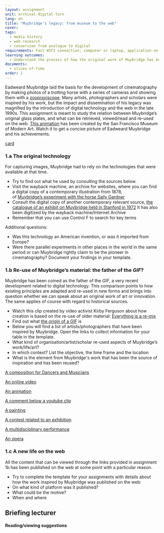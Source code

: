 ```yaml
---
layout: assignment
unit: archival-digital-turn
lang: en
title: "Muybridge's legacy: from museum to the web"
cover:
tags:
  - media history
  - web research
  - conversion from analogue to digital
requirements: Fast WIFI connection, computer or laptop, application on laptop or computer to view video,
learning outcomes:
  - Understand the process of how the original work of Muybridge has been re-used and explain its presence on the web
documents:
  - slices-of-time
order: 1
---
```

Eadweard Muybridge laid the basis for the development of cinematography by making photos of a trotting horse with a series of
cameras and showing them with a [zoopraxiscope](https://en.wikipedia.org/wiki/Zoopraxiscope). Many artists, photographers and scholars were inspired by his work, but the impact and dissemination of his legacy was magnified by the introduction of digital technology and the web in the late 1990s.
This assignment is meant to study the relation between Muybridge’s original glass plates, and what can be retrieved,
viewed/read and re-used on the web.
[This animation](https://youtu.be/wNU7sXkZmSw) has been created by the San Francisco Museum of Modern Art. Watch it to get a concise picture of Eadweard Muybridge and his achievements.

[card](slices-of-time)

<!-- more -->

<!-- briefing-student -->

### 1.a The original technology
<!-- section-contents -->
For capturing images, Muybridge had to rely on the technologies that were available at that time.
- Try to find out what he used by consulting the sources below.
- Visit the wayback machine, an archive for websites, where you can find a digital copy of a contemporary illustration from 1878,  
of [Muybridge’s experiment with the horse Sally Gardner](https://web.archive.org/web/20120730172726/http://popartmachine.com/artwork/LOC+1071481/0/The-horse-in-motion,-illus.-by-Muybridge.-)  
- Consult the digital copy of another contemporary relevant source, [the catalogue of an exhibit on Muybridge held in Stanford in 1972](https://archive.org/stream/eadweardmuybridg00maye/eadweardmuybridg00maye_djvu.txt)
It has also been digitized by the wayback machine/Internet Archive
- Remember that you can use Control F to search for key terms

Additional questions:
- Was this technology an American invention, or was it imported from Europe?
- Were there parallel experiments in other places in the world in the same period or can Muybridge rightly claim to be the pioneer in cinematography?
Document your findings in your template.

<!-- section -->
### 1.b Re-use of Muybridge’s material: the father of the *GIF*?
<!-- section-contents -->

Muybridge has been coined as the father of the *GIF*, a very recent development related to digital technology. This comparison points to how existing principles are adapted and re-used in new forms and brings into question whether we can speak about an original work of art or innovation. The same applies of course with regard to historical sources.  

-  Watch this clip created by video activist Kirby Ferguson about how creation is based on the re-use of older material: [Everything is a re-mix](https://vimeo.com/kirbyferguson/remix2015)
- Find out what [the origin of a GIF](https://en.wikipedia.org/wiki/GIF) is  
- Below you will find a list of artists/photographers that have been inspired by Muybridge. Open the links to collect information for your table in the template.
- What kind of organisation/artist/scholar re-used aspects of Muybridge’s work/life/art?
- In which context? List the objective, the time frame and the location
- What is the element from Muybridge's work that has been the source of inspiration and has been reused?  

[A composition for Dancers and Musicians](https://vimeo.com/209180993)  

[An online video](https://vimeo.com/131586644)

[An animation](https://vimeo.com/20838105)

[A comment below a youtube clip](https://www.youtube.com/watch?v=5Awo-P3t4Ho&lc=UgiKWyd-N07eEHgCoAEC)

[A painting](https://en.wikipedia.org/wiki/Nude_Descending_a_Staircase%2C_No._2)

[A contest related to an exhibition](https://www.npr.org/sections/pictureshow/2010/06/29/128192659/muybridgewinners?t=1533050973264)

[A multidisciplinary performance](https://youtu.be/t1AWij9twWc)

[An opera](https://en.wikipedia.org/wiki/The_Photographer)

<!-- section -->
### 1.c A new life on the web
<!-- section-contents -->
All the content that can be viewed through the links provided in assignment 1b has been published on the web at some point with a particular reason.
- Try to complete the template for your assignments with details about how the work inspired by Muybridge was published on the web:
- On what kind of platform was it published?
- What could be the motive?
- When and where

<!-- briefing-teacher -->
## Briefing lecturer


#### Reading/viewing  suggestions
